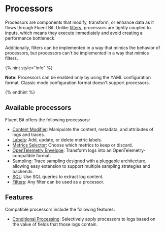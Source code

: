 # Processors

Processors are components that modify, transform, or enhance data as it flows
through Fluent Bit. Unlike [filters](../filters/README.md), processors are
tightly coupled to inputs, which means they execute immediately and avoid
creating a performance bottleneck.

Additionally, filters can be implemented in a way that mimics the behavior of
processors, but processors can't be implemented in a way that mimics filters.

{% hint style="info" %}

**Note:** Processors can be enabled only by using the YAML configuration format. Classic mode configuration format 
doesn't support processors.

{% endhint %}

## Available processors

Fluent Bit offers the following processors:

- [Content Modifier](content-modifier.md): Manipulate the content, metadata, and
  attributes of logs and traces.
- [Labels](labels.md): Add, update, or delete metric labels.
- [Metrics Selector](metrics-selector.md): Choose which metrics to keep or discard.
- [OpenTelemetry Envelope](opentelemetry-envelope.md): Transform logs into an
  OpenTelemetry-compatible format.
- [Sampling](sampling.md): Trace sampling designed with a pluggable architecture,
  allowing easy extension to support multiple sampling strategies and backends.
- [SQL](sql.md): Use SQL queries to extract log content.
- [Filters](filters.md): Any filter can be used as a processor.

## Features

Compatible processors include the following features:

- [Conditional Processing](conditional-processing.md): Selectively apply processors
  to logs based on the value of fields that those logs contain.